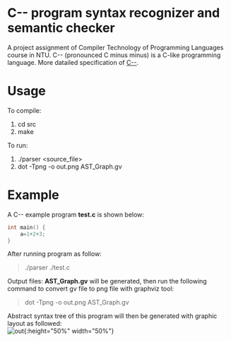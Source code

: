 # C-- program syntax recognizer and semantic checker
 A project assignment of Compiler Technology of Programming Languages course in NTU. C-- (pronounced C minus minus) is a C-like programming language. More datailed specification of [C--](https://drive.google.com/file/d/1mqIG6JDIcNYxValdV83zUXzc0i7tExel/view?usp=sharing). 

# Usage
To compile:
1. cd src
2. make
  
To run:  
1. ./parser <source_file> 
2. dot -Tpng -o out.png AST_Graph.gv

# Example
A C-- example program **test.c** is shown below:
```c
int main() {
	a=1+2+3;
}
```
After running program as follow:  
 > ./parser ./test.c

Output files: **AST_Graph.gv** will be generated, then run the following command to convert gv file to png file with graphviz tool:
> dot -Tpng -o out.png AST_Graph.gv

Abstract syntax tree of this program will then be generated with graphic layout as followed:  
![out](https://user-images.githubusercontent.com/89965190/132294798-0d4baf6f-3f3c-48a1-b3f4-87c15df840c9.png){:height="50%" width="50%"}

